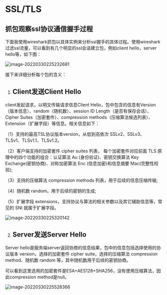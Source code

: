 # SSL/TLS

## **抓包观察ssl协议通信握手过程**

下面我使用wireshark抓包以具体实例来分析ssl握手的具体过程。使用wireshark过滤ssl流量，可以看到有几个明显的ssl会话建立包，例如client hello，server hello等，如下图：

![image-20220330225232681](https://gitee.com/bright_xu/blog-image/raw/master/202203302252821.png)

接下来详细分析每个包的含义：

1. ## Client发送Client Hello

client发起请求，以明文传输请求信息Client Hello，包中包含的信息有Version（版本信息）、random（随机数）、session ID Length（是否有保存会话）、Cipher Suites（加密套件）、compression methods（压缩算法候选列表）、Extension（扩展字段）等信息。相关信息如下：

（1）支持的最高TSL协议版本version，从低到高依次 SSLv2、SSLv3、 TLSv1、TLSv1.1、TLSv1.2。

（2）客户端支持的加密套件 cipher suites 列表， 每个加密套件对应前面 TLS 原理中的四个功能的组合：认证算法 Au (身份验证)、密钥交换算法 Key Exchange(密钥协商)、对称加密算法 Enc (信息加密)和信息摘要 Mac(完整性校验);

（3）支持的压缩算法 compression methods 列表，用于后续的信息压缩传输;

（4）随机数 random，用于后续的密钥的生成;

（5）扩展字段 extensions，支持协议与算法的相关参数以及其它辅助信息等，常见的 SNI 就属于扩展字段。

![image-20220330225320142](https://gitee.com/bright_xu/blog-image/raw/master/202203302253194.png)

2. ## Server发送Server Hello

Server hello是服务端server返回协商的信息结果，包中的信息包括选择使用的协议版本 version，选择的加密套件 cipher suite，选择的压缩算法 compression method、随机数 random 等，其中随机数用于后续的密钥协商。

可以看到这里选用的加密套件是ESA+AES128+SHA256，没有使用压缩算法，因此compression method是null。

![image-20220330225528366](https://gitee.com/bright_xu/blog-image/raw/master/202203302255423.png)